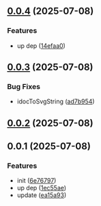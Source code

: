 ## [0.0.4](https://github.com/qq15725/modern-idoc-svg/compare/v0.0.3...v0.0.4) (2025-07-08)


### Features

* up dep ([14efaa0](https://github.com/qq15725/modern-idoc-svg/commit/14efaa06ebd3f8e42a17b1f7c23a47df64a9dfed))



## [0.0.3](https://github.com/qq15725/modern-idoc-svg/compare/v0.0.2...v0.0.3) (2025-07-08)


### Bug Fixes

* idocToSvgString ([ad7b954](https://github.com/qq15725/modern-idoc-svg/commit/ad7b954333edb87451763ea48de322b26439c765))



## [0.0.2](https://github.com/qq15725/modern-idoc-svg/compare/v0.0.1...v0.0.2) (2025-07-08)



## 0.0.1 (2025-07-08)


### Features

* init ([6e76797](https://github.com/qq15725/modern-idoc-svg/commit/6e76797ff87149d47780bb54e864d2507852d5c6))
* up dep ([1ec55ae](https://github.com/qq15725/modern-idoc-svg/commit/1ec55aeff50bfbd1ec293ea4e18c98b28b55db55))
* update ([ea15a93](https://github.com/qq15725/modern-idoc-svg/commit/ea15a93bf5c713f9a170b61b23c2c879bee4d242))



